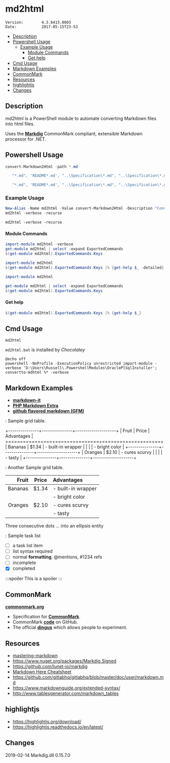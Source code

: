 # md2html <!-- omit in toc --> #

~~~plaintext
Version:        4.3.6415.8603
Date:           2017-05-15T23-53
~~~

- [Description](#description)
- [Powershell Usage](#powershell-usage)
  - [Example Usage](#example-usage)
    - [Module Commands](#module-commands)
    - [Get help](#get-help)
- [Cmd Usage](#cmd-usage)
- [Markdown Examples](#markdown-examples)
- [CommonMark](#commonmark)
- [Resources](#resources)
- [highlightjs](#highlightjs)
- [Changes](#changes)

## Description ##

md2html is a PowerShell module to automate converting Markdown files into html files.

Uses the __[Markdig](https://github.com/lunet-io/markdig)__ CommonMark compliant, extensible Markdown processor for .NET.

## Powershell Usage ##

~~~powershell
convert-Markdown2Html -path *.md
~~~

~~~powershell
   "*.md", 'README*.md', "..\Specification\*.md", "..\Specification\*.md" | Convert-Markdown2Html -verbose -recurse -Hilite
~~~

~~~powershell
   "*.md", 'README*.md', "..\Specification\*.md", "..\Specification\*.md" | Convert-Markdown2Html -verbose -recurse -HighlightLocal
~~~

### Example Usage ###

~~~powershell
New-Alias -Name md2html -Value convert-Markdown2Html -Description "Converts Markdown documents to html"
md2html -verbose -recurse
~~~

```dos
md2html -verbose -recurse
```

#### Module Commands ####

```powershell
import-module md2html -verbose
get-module md2html | select -expand ExportedCommands
$(get-module md2html).ExportedCommands.Keys
```

~~~powershell
import-module md2html
$(get-module md2html).ExportedCommands.Keys |% {get-help $_ -detailed}
~~~

~~~powershell
import-module md2html

get-module md2html | select -expand ExportedCommands
$(get-module md2html).ExportedCommands.Keys
~~~

#### Get help ####

```powershell
$(get-module md2html).ExportedCommands.Keys |% {get-help $_}
```

## Cmd Usage ##

~~~dos
md2html
~~~

`md2html.bat` is installed by _Chocolatey_

~~~dos
@echo off
powershell -NoProfile -ExecutionPolicy unrestricted import-module -verbose 'D:\Users\Russell\.PowershellModules\OraclePlSqlInstaller'; convertto-mdhtml %* -verbose
~~~

## Markdown Examples ##

- __[markdown-it](examples\markdown-it.demo.html)__
- __[ PHP Markdown Extra ](https://michelf.ca/projects/php-markdown/extra/#spe-attr)__
- __[github flavored markdown (GFM)](examples\github-flavored-markdown.sample_content.html)__  
  
: Sample grid table.

+---------------+---------------+--------------------+
| Fruit         | Price         | Advantages         |
+===============+===============+====================+
| Bananas       | $1.34         | - built-in wrapper |
|               |               | - bright color     |
+---------------+---------------+--------------------+
| Oranges       | $2.10         | - cures scurvy     |
|               |               | - tasty            |
+---------------+---------------+--------------------+  

: Another Sample grid table.

| Fruit         | Price         | Advantages         |
|---:           |:------:       |:----               |
| Bananas       | $1.34         | - built-in wrapper |
|               |               | - bright color     |
| Oranges       | $2.10         | - cures scurvy     |
|               |               | - tasty            |

Three consecutive dots ... into an ellipsis entity

: Sample task list

- [ ] a task list item
- [ ] list syntax required
- [ ] normal **formatting**, @mentions, #1234 refs
- [ ] incomplete
- [x] completed

:::spoiler
This is a spoiler
:::

## CommonMark ##

__[commonmark.org](http://commonmark.org)__ 

- Specification for __[CommonMark](http://spec.commonmark.org)__.
- CommonMark __[code](http://code.commonmark.org)__ on GitHub.
- The official __[dingus](http://try.commonmark.org)__ which allows people to experiment.

## Resources ##

- [mastering-markdown](https://guides.github.com/features/mastering-markdown)
- <https://www.nuget.org/packages/Markdig.Signed>
- <https://github.com/lunet-io/markdig>
- [Markdown Here Cheatsheet](https://github.com/adam-p/markdown-here/wiki/Markdown-Here-Cheatsheet)
- <https://github.com/gitlabhq/gitlabhq/blob/master/doc/user/markdown.md>
- <https://www.markdownguide.org/extended-syntax/>
- <http://www.tablesgenerator.com/markdown_tables>

## highlightjs ##

- <https://highlightjs.org/download/>
- <https://highlightjs.readthedocs.io/en/latest/>

## Changes ##

2019-02-14 Markdig.dll 0.15.7.0
